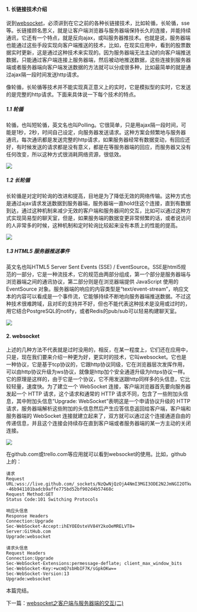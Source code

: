 #### 1. 长链接技术介绍

说到[websocket](https://tools.ietf.org/id/draft-ietf-hybi-thewebsocketprotocol-17.txt)，必须讲到在它之前的各种长链接技术，比如轮循，长轮循，sse等。长链接顾名思义，就是让客户端浏览器与服务器端保持长久的连接，并能持续通讯，它还有一个特点，就是反向ajax，或叫服务器推技术。也就是说，服务器端也能通过这些手段实现向客户端推送的技术，比如，在现实应用中，看到的股票数据实时更新，这是通过这种技术来实现的。因为服务器端无法主动的向客户端推送数据，只能通过客户端连接上服务器端，然后被动地推送数据，这些连接到服务器端或者服务器端向客户端发送数据的方法就可以分成很多种，比如最简单的就是通过ajax隔一段时间发送http请求。

像轮循，长轮循等技术并不能实现真正意义上的实时，它是模拟型的实时，它发送的是完整的http请求。下面来具体说一下每个技术的特点。

##### 1.1 轮循

轮循，也叫短轮循，英文名也叫Polling。它很简单，只是用ajax隔一段时间，可能是1秒，2秒，时间自己设定，向服务器发送请求。这种方案会频繁地与服务器通讯，每次通讯都是发送完整的http请求，如果服务器经常有数据变动，有回应还好，有时候发送的请求都是没有意义，都是在等服务器端的回应，而服务器又没有任何改变，所以这种方式很消耗网络资源，很低效。

![](http://aliyun.rails365.net/uploads/photo/image/135/2016/b71220d1e3df0f40d428190e3675e45a.png)

##### 1.2 长轮循

长轮循是对定时轮询的改进和提高，目地是为了降低无效的网络传输。这种方式也是通过ajax请求发送数据到服务器端，服务器端一直hold住这个连接，直到有数据到达，通过这种机制来减少无效的客户端和服务器间的交互，比如可以通过这种方式实现简易型的聊天室，但是，如果服务端的数据变更非常频繁的话，或者说访问的人非常多的时候，这种机制和定时轮询比较起来没有本质上的性能的提高。

![](http://aliyun.rails365.net/uploads/photo/image/136/2016/92f542d253fef88b5a3f72166c37462d.png)

##### 1.3 HTML5 服务器推送事件

英文名也叫HTML5 Server Sent Events (SSE) / EventSource。SSE是html5规范的一部分，它是一种流技术，它的规范由两部分组成，第一个部分是服务器端与浏览器端之间的通讯协议，第二部分则是在浏览器端提供 JavaScript 使用的 EventSource 对象。服务器端的响应的内容类型是“text/event-stream”，响应文本的内容可以看成是一个事件流，它能够持续不断地向服务器端推送数据。不过这种技术很难跨域，且对IE的支持并不好，但也不能代表这种技术是没用或过时的，用它结合PostgreSQL的notify，或者Redis的pub/sub可以轻易构建聊天室。

![](http://aliyun.rails365.net/uploads/photo/image/137/2016/33405b5ab5dbde495cda75c528bcf8be.png)

#### 2. websocket

上述的几种方法不代表就是过时没用的，相反，在某一程度上，它们还在应用中，只是，现在我们要来介绍一种更为好，更实时的技术，它叫websocket。它也是一种协议，它是基于tcp协议的，它跟http协议同级，它在浏览器层次发挥作用，可以由http协议升级为ws协议，就像是http加个安全通道升级为https协议一样。它的原理是这样的，由于它是一个协议，它不用发送跟http同样多的头信息，它比较轻量，速度快。为了建立一个 WebSocket 连接，客户端浏览器首先要向服务器发起一个 HTTP 请求，这个请求和通常的 HTTP 请求不同，包含了一些附加头信息，其中附加头信息”Upgrade: WebSocket”表明这是一个申请协议升级的 HTTP 请求，服务器端解析这些附加的头信息然后产生应答信息返回给客户端，客户端和服务器端的 WebSocket 连接就建立起来了，双方就可以通过这个连接通道自由的传递信息，并且这个连接会持续存在直到客户端或者服务器端的某一方主动的关闭连接。

![](http://aliyun.rails365.net/uploads/photo/image/139/2016/897542b7b85776eb77c51c35f61c388e.png)

在github.com或trello.com等应用就可以看到websocket的使用。比如，github上的：

```
请求
Request URL:wss://live.github.com/_sockets/NzQwNjQzOjA4NmI3MGI3ODE2N2JmNGI2OTkwNTI1MzA3NjVjNjYxOjgxYTFjMzVlYTE0NDBkYTUxYjllNTc2NmNjYmE1MDg0ZWY2M2ZiZDQ1NWFmOTM5MWIwMmNlYTMzOGZlYWIwMzY=--46b941101badcb9affe775bd52bf902d4b57468c
Request Method:GET
Status Code:101 Switching Protocols

响应头信息
Response Headers
Connection:Upgrade
Sec-WebSocket-Accept:ihEYOEOsteVV84Y2koOeMRELVT8=
Server:GitHub.com
Upgrade:websocket

请求头信息
Request Headers
Connection:Upgrade
Sec-WebSocket-Extensions:permessage-deflate; client_max_window_bits
Sec-WebSocket-Key:+wcmQ7sbHbIF7K/sGpkOKw==
Sec-WebSocket-Version:13
Upgrade:websocket
```

本篇完结。

下一篇：[websocket之客户端与服务器端的交互(二)](http://www.rails365.net/articles/websocket-zhi-ke-hu-duan-yu-fu-wu-qi-duan-di-jiao-hu-er)
